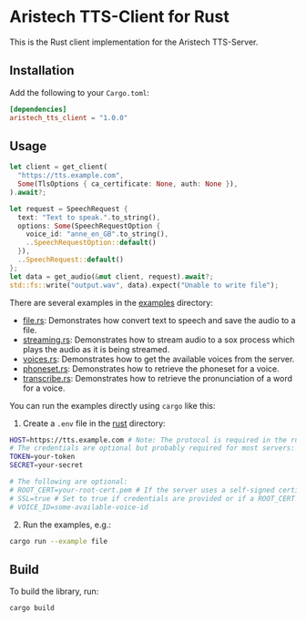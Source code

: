 # Aristech TTS-Client for Rust

This is the Rust client implementation for the Aristech TTS-Server.

## Installation

Add the following to your `Cargo.toml`:

```toml
[dependencies]
aristech_tts_client = "1.0.0"
```

## Usage

```rust
let client = get_client(
  "https://tts.example.com",
  Some(TlsOptions { ca_certificate: None, auth: None }),
).await?;

let request = SpeechRequest {
  text: "Text to speak.".to_string(),
  options: Some(SpeechRequestOption {
    voice_id: "anne_en_GB".to_string(),
    ..SpeechRequestOption::default()
  }),
  ..SpeechRequest::default()
};
let data = get_audio(&mut client, request).await?;
std::fs::write("output.wav", data).expect("Unable to write file");
```

There are several examples in the [examples](.) directory:

- [file.rs](examples/file.rs): Demonstrates how convert text to speech and save the audio to a file.
- [streaming.rs](examples/streaming.rs): Demonstrates how to stream audio to a sox process which plays the audio as it is being streamed.
- [voices.rs](examples/voices.rs): Demonstrates how to get the available voices from the server.
- [phoneset.rs](examples/phoneset.rs): Demonstrates how to retrieve the phoneset for a voice.
- [transcribe.rs](examples/transcribe.rs): Demonstrates how to retrieve the pronunciation of a word for a voice.

You can run the examples directly using `cargo` like this:

1. Create a `.env` file in the [rust](.) directory:

```sh
HOST=https://tts.example.com # Note: The protocol is required in the rust client
# The credentials are optional but probably required for most servers:
TOKEN=your-token
SECRET=your-secret

# The following are optional:
# ROOT_CERT=your-root-cert.pem # If the server uses a self-signed certificate
# SSL=true # Set to true if credentials are provided or if a ROOT_CERT is provided
# VOICE_ID=some-available-voice-id
```

2. Run the examples, e.g.:

```sh
cargo run --example file
```

## Build

To build the library, run:

```bash
cargo build
```